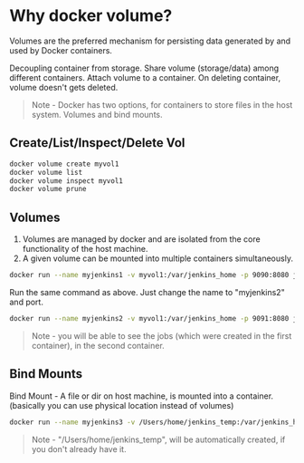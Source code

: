 # Why docker volume?
Volumes are the preferred mechanism for persisting data generated by and used by Docker containers.

Decoupling container from storage.
Share volume (storage/data) among different containers.
Attach volume to a container.
On deleting container, volume doesn't gets deleted.

> Note - Docker has two options, for containers to store files in the host system.
Volumes and bind mounts.


## Create/List/Inspect/Delete Vol

```bash
docker volume create myvol1
docker volume list
docker volume inspect myvol1
docker volume prune
```

## Volumes

1. Volumes are managed by docker and are isolated from the core functionality of the 
host machine.
2. A given volume can be mounted into multiple containers simultaneously.

```bash
docker run --name myjenkins1 -v myvol1:/var/jenkins_home -p 9090:8080 jenkins
```

Run the same command as above. Just change the name to "myjenkins2" and port.

```bash
docker run --name myjenkins2 -v myvol1:/var/jenkins_home -p 9091:8080 jenkins
```

> Note - you will be able to see the jobs (which were created in the first container), in the second container.

## Bind Mounts

Bind Mount - A file or dir on host machine, is mounted into a container.
(basically you can use physical location instead of volumes)

```bash
docker run --name myjenkins3 -v /Users/home/jenkins_temp:/var/jenkins_home/ -p 9092:8080 jenkins
```

 > Note - "/Users/home/jenkins_temp", will be automatically created, if you don't already have it.





